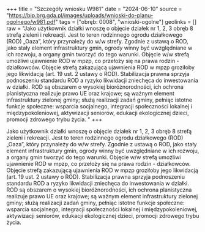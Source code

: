+++
title = "Szczegóły wniosku W981"
date = "2024-06-10"
source = "https://bip.brg.gda.pl/images/uploads/wnioski-do-planu-ogolnego/w981.pdf"
tags = ["obręb: 0008", "wnioski-ogolne"]
geolinks = []
raw = "Jako użytkownik działki wnoszę o objęcie działek nr 1, 2, 3 obręb 8 strefą zieleni i rekreacji. Jest to teren rodzinnego ogrodu działkowego (ROD) „Oaza”, który przynależy do w/w strefy. Zgodnie z ustawą o ROD, jako stały element infrastruktury gmin, ogrody winny być uwzględniane w ich rozwoju, a organy gmin tworzyć do tego warunki. Objęcie w/w strefą umożliwi ujawnienie ROD w mpzp, co przełoży się na prawa rodzin - działkowców. Objęcie strefą zakazującą ujawnienia ROD w mpzp groziłoby jego likwidacją (art. 19 ust. 2 ustawy o ROD). Stabilizacja prawna sprzyja podnoszeniu standardu ROD a ryzyko likwidacji zniechęca do inwestowania w działki. ROD są obszarem o wysokiej bioróżnorodności, ich ochrona planistyczna realizuje prawo UE oraz krajowe; są ważnym element infrastruktury zielonej gminy; służą realizacji zadań gminy, pełniąc istotne funkcje społeczne: wsparcia socjalnego, integracji społeczności lokalnej i międzypokoleniowej, aktywizacji seniorów, edukacji ekologicznej dzieci, promocji zdrowego trybu życia. "
+++

Jako użytkownik działki wnoszę o objęcie działek nr 1, 2, 3 obręb 8 strefą zieleni i rekreacji.
Jest to teren rodzinnego ogrodu działkowego (ROD) „Oaza”, który przynależy do w/w strefy. Zgodnie
z ustawą o ROD, jako stały element infrastruktury gmin, ogrody winny być uwzględniane w ich rozwoju,
a organy gmin tworzyć do tego warunki. Objęcie w/w strefą umożliwi ujawnienie ROD w mpzp, co
przełoży się na prawa rodzin - działkowców. Objęcie strefą zakazującą ujawnienia ROD w mpzp groziłoby
jego likwidacją (art. 19 ust. 2 ustawy o ROD). Stabilizacja prawna sprzyja podnoszeniu standardu ROD
a ryzyko likwidacji zniechęca do inwestowania w działki. ROD są obszarem o wysokiej bioróżnorodności,
ich ochrona planistyczna realizuje prawo UE oraz krajowe; są ważnym element infrastruktury zielonej
gminy; służą realizacji zadań gminy, pełniąc istotne funkcje społeczne: wsparcia socjalnego, integracji
społeczności lokalnej i międzypokoleniowej, aktywizacji seniorów, edukacji ekologicznej dzieci,
promocji zdrowego trybu życia.



